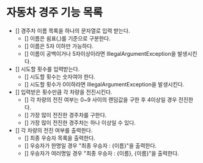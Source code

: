# 자동차 경주 기능 목록
* [] 경주차 이름 목록을 하나의 문자열로 입력 받는다.
  * [] 이름은 쉼표(,)를 기준으로 구분한다.
  * [] 이름은 5자 이하만 가능하다.
  * [] 이름이 공백이거나 5자이상이라면 IllegalArgumentException을 발생시킨다.
* [] 시도할 횟수를 입력받는다.
  * [] 시도할 횟수는 숫자여야 한다.
  * [] 시도할 횟수가 0이하라면 IllegalArgumentException을 발생시킨다.
* [] 입력받은 횟수만큼 각 차량을 전진시킨다.
  * [] 각 차량의 전진 여부는 0~9 사이의 랜덤값을 구한 후 4이상일 경우 전진한다. 
  * [] 가장 많이 전진한 경주차를 구한다.
  * [] 가장 많이 전진한 경주차는 하나 이상일 수 있다.
* [] 각 차량의 전진 여부를 출력한다.
  * [] 최종 우승자 목록을 출력한다.
  * [] 우승자가 한명일 경우 "최종 우승자 : {이름}"을 출력한다.
  * [] 우승자가 여러명일 경우 "최종 우승자 : {이름}, {이름}"을 출력한다.
